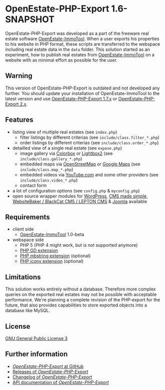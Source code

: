 OpenEstate-PHP-Export 1.6-SNAPSHOT
==================================

OpenEstate-PHP-Export was developed as a part of the freeware real estate
software [OpenEstate-ImmoTool](http://openestate.org/). When a user exports his
properties to his website in PHP format, these scripts are transferred to the
webspace including real estate data in the `data` folder. This solution started
as an experiment, how to publish real estates from
[OpenEstate-ImmoTool](http://openestate.org/) on a website with as minimal
effort as possible for the user.


Warning
-------

This version of OpenEstate-PHP-Export is outdated and not developed any further.
You should update your installation of OpenEstate-ImmoTool to the latest version
and use [OpenEstate-PHP-Export 1.7.x](https://github.com/OpenEstate/OpenEstate-PHP-Export/tree/master-1.7)
or [OpenEstate-PHP-Export 2.x](https://github.com/OpenEstate/OpenEstate-PHP-Export/tree/master).


Features
--------

-   listing view of multiple real estates (see `index.php`)
    -   filter listings by different criterias (see `include/class.filter_*.php`)
    -   order listings by different criterias (see `include/class.order_*.php`)
-   detailled view of a single real estate (see `expose.php`)
    -   image gallery via [Colorbox](http://www.jacklmoore.com/colorbox/) or [Lightbox2](http://www.lokeshdhakar.com/projects/lightbox2/) (see `include/class.gallery_*.php`)
    -   embedded maps via [OpenStreetMap](http://www.openstreetmap.org/) or [Google Maps](https://www.google.com/) (see `include/class.map_*.php`)
    -   embedded videos via [YouTube.com](http://www.youtube.com/) and some other providers (see `include/class.video_*.php`)
    -   contact form
-   a lot of configuration options (see `config.php` & `myconfig.php`)
-   open source wrapper modules for
    [WordPress](https://github.com/OpenEstate/OpenEstate-PHP-Wrapper-WordPress),
    [CMS made simple](https://github.com/OpenEstate/OpenEstate-PHP-Wrapper-CMSms),
    [WebsiteBaker / BlackCat CMS / LEPTON CMS](https://github.com/OpenEstate/OpenEstate-PHP-Wrapper-WebsiteBaker) &
    [Joomla](https://github.com/OpenEstate/OpenEstate-PHP-Wrapper-Joomla)
    available


Requirements
------------

-   client side
    -   [OpenEstate-ImmoTool](http://openestate.org/) 1.0-beta
-   webspace side
    -   PHP 5 (PHP 4 might work, but is not supported anymore)
    -   [PHP GD extension](http://www.php.net/manual/en/book.image.php)
    -   [PHP mbstring extension](http://www.php.net/manual/en/book.mbstring.php) (optional)
    -   [PHP iconv extension](http://de1.php.net/manual/en/book.iconv.php) (optional)


Limitations
-----------

This solution works entirely without a database. Therefore more complex queries
on the exported real estates may not be possible with acceptable performance.
We're planning a complete revision of the PHP-export for the future, that also
provides capabilities to store exported objects into a database like MySQL.


License
-------

[GNU General Public License 3](http://www.gnu.org/licenses/gpl-3.0-standalone.html)


Further information
-------------------

-   [*OpenEstate-PHP-Export* at GitHub](https://github.com/OpenEstate/OpenEstate-PHP-Export)
-   [Releases of *OpenEstate-PHP-Export*](https://github.com/OpenEstate/OpenEstate-PHP-Export/releases)
-   [Changelog of *OpenEstate-PHP-Export*](https://github.com/OpenEstate/OpenEstate-PHP-Export/blob/develop-1.7/CHANGELOG.md)
-   [API documentation of *OpenEstate-PHP-Export*](https://media.openestate.org/apidocs/OpenEstate-PHP-Export/)
